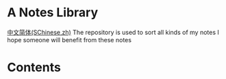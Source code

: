 # A Notes Library
[中文简体(SChinese,zh)](https://github.com/oierxjn/note/blob/main/README_zh.md)
The repository is used to sort all kinds of my notes
I hope someone will benefit from these notes

# Contents
